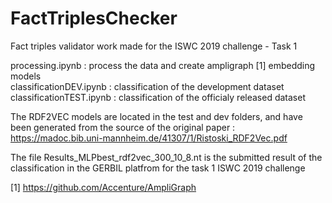 # FactTriplesChecker
Fact triples validator work made for the ISWC 2019 challenge - Task 1 

processing.ipynb : process the data and create ampligraph [1] embedding models  
classificationDEV.ipynb : classification of the development dataset  
classificationTEST.ipynb : classification of the officialy released dataset

The RDF2VEC models are located in the test and dev folders, and have been generated from the source of the original paper : https://madoc.bib.uni-mannheim.de/41307/1/Ristoski_RDF2Vec.pdf

The file Results_MLPbest_rdf2vec_300_10_8.nt is the submitted result of the classification in the GERBIL platfrom for the task 1 ISWC 2019 challenge

[1] https://github.com/Accenture/AmpliGraph
